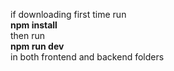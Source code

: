 if downloading first time run<br>
**npm install**<br>
then run<br>
**npm run dev**<br>
in both frontend and backend folders
